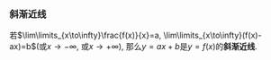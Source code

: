 ### 斜渐近线
若$\lim\limits_{x\to\infty}\frac{f(x)}{x}=a, \lim\limits_{x\to\infty}(f(x)-ax)=b$(或$x\to-\infty$, 或$x\to+\infty$), 那么$y=ax+b$是$y=f(x)$的**斜渐近线**.
